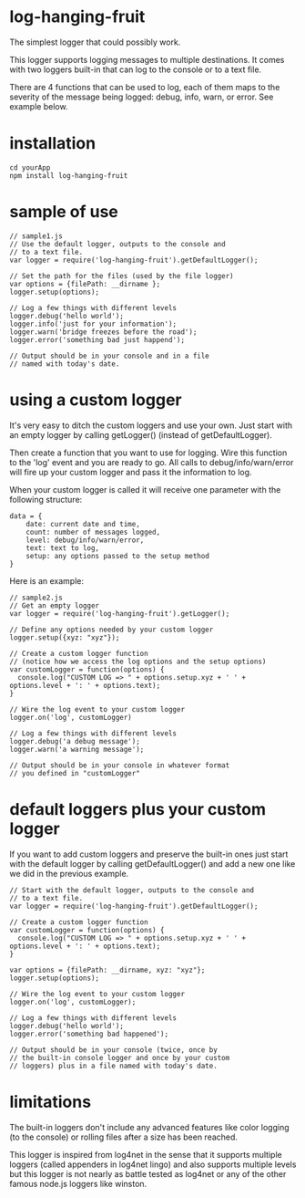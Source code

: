 log-hanging-fruit
=================

The simplest logger that could possibly work.

This logger supports logging messages to multiple destinations. It comes with two loggers built-in that can log to the console or to a text file.

There are 4 functions that can be used to log, each of them maps to the severity of the message being logged: debug, info, warn, or error. See example below.

installation
============
    cd yourApp
    npm install log-hanging-fruit
 

sample of use
==========================

    // sample1.js
    // Use the default logger, outputs to the console and 
    // to a text file.
    var logger = require('log-hanging-fruit').getDefaultLogger();

    // Set the path for the files (used by the file logger)
    var options = {filePath: __dirname };
    logger.setup(options);

    // Log a few things with different levels
    logger.debug('hello world');
    logger.info('just for your information');
    logger.warn('bridge freezes before the road');
    logger.error('something bad just happend');

    // Output should be in your console and in a file 
    // named with today's date.

using a custom logger
=====================
It's very easy to ditch the custom loggers and use your own. Just start with an empty logger by calling getLogger() (instead of getDefaultLogger). 

Then create a function that you want to use for logging. Wire this function to the 'log' event and you are ready to go. All calls to debug/info/warn/error will fire up your custom logger and pass it the information to log.

When your custom logger is called it will receive one parameter with the following structure:  

    data = {
        date: current date and time,
        count: number of messages logged,
        level: debug/info/warn/error, 
        text: text to log,
        setup: any options passed to the setup method
    }

Here is an example:

    // sample2.js
    // Get an empty logger
    var logger = require('log-hanging-fruit').getLogger();

    // Define any options needed by your custom logger 
    logger.setup({xyz: "xyz"});

    // Create a custom logger function
    // (notice how we access the log options and the setup options)
    var customLogger = function(options) {
      console.log("CUSTOM LOG => " + options.setup.xyz + ' ' + options.level + ': ' + options.text);
    } 

    // Wire the log event to your custom logger
    logger.on('log', customLogger)

    // Log a few things with different levels
    logger.debug('a debug message');
    logger.warn('a warning message');

    // Output should be in your console in whatever format
    // you defined in "customLogger"

default loggers plus your custom logger
=================================================
If you want to add custom loggers and preserve the built-in ones
just start with the default logger by calling getDefaultLogger()
and add a new one like we did in the previous example.

    // Start with the default logger, outputs to the console and 
    // to a text file.
    var logger = require('log-hanging-fruit').getDefaultLogger();

    // Create a custom logger function
    var customLogger = function(options) {
      console.log("CUSTOM LOG => " + options.setup.xyz + ' ' + options.level + ': ' + options.text);
    } 

    var options = {filePath: __dirname, xyz: "xyz"};
    logger.setup(options);

    // Wire the log event to your custom logger
    logger.on('log', customLogger);

    // Log a few things with different levels
    logger.debug('hello world');
    logger.error('something bad happened');

    // Output should be in your console (twice, once by 
    // the built-in console logger and once by your custom
    // loggers) plus in a file named with today's date.



limitations
===========
The built-in loggers don't include any advanced features like color logging (to the console) or rolling files after a size has been reached. 

This logger is inspired from log4net in the sense that it supports multiple loggers (called appenders in log4net lingo) and also supports multiple levels but this logger is not nearly as battle tested as log4net or any of the other famous node.js loggers like winston.



